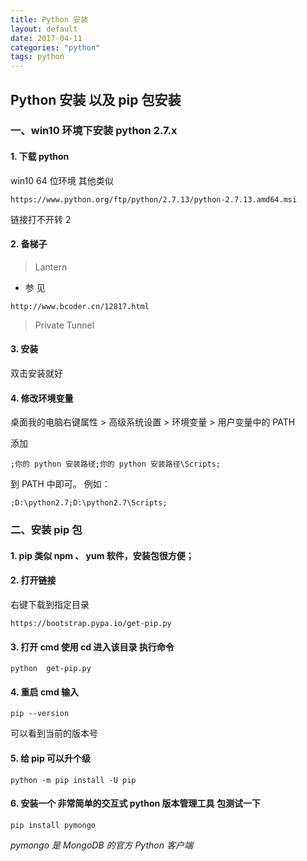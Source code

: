```yaml
---
title: Python 安装
layout: default
date: 2017-04-11
categories: "python"
tags: python
---
```

## Python 安装 以及 pip 包安装

### 一、win10 环境下安装 python 2.7.x

####  1. 下载 python
win10 64 位环境 其他类似
```
https://www.python.org/ftp/python/2.7.13/python-2.7.13.amd64.msi
```
链接打不开转 2
#### 2. 备梯子  
> Lantern
 * 参 见
```
http://www.bcoder.cn/12817.html
```

> Private Tunnel

#### 3. 安装
双击安装就好
#### 4. 修改环境变量   
桌面我的电脑右键属性 > 高级系统设置 > 环境变量 > 用户变量中的 PATH

添加
```
;你的 python 安装路径;你的 python 安装路径\Scripts; 
```
到 PATH 中即可。
例如：
```
;D:\python2.7;D:\python2.7\Scripts;
```
### 二、安装 pip 包
#### 1. pip 类似 npm 、 yum 软件，安装包很方便；
#### 2. 打开链接
右键下载到指定目录
```
https://bootstrap.pypa.io/get-pip.py
```
#### 3. 打开 **cmd** 使用 **cd** 进入该目录 执行命令
```
python  get-pip.py
```

#### 4. 重启 **cmd** 输入
```
pip --version
```
可以看到当前的版本号
#### 5. 给 pip 可以升个级
```
python -m pip install -U pip
```
#### 6. 安装一个 非常简单的交互式 python 版本管理工具 包测试一下
```
pip install pymongo
```
*pymongo 是 MongoDB 的官方 Python 客户端*
